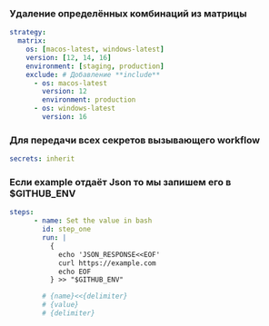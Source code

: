 ### Удаление определённых комбинаций из матрицы

```yml
strategy:
  matrix:
    os: [macos-latest, windows-latest]
    version: [12, 14, 16]
    environment: [staging, production]
    exclude: # Добавление **include**
      - os: macos-latest
        version: 12
        environment: production
      - os: windows-latest
        version: 16
```

###  Для передачи всех секретов вызывающего workflow
```yml
secrets: inherit
```
### Если example отдаёт Json то мы запишем его в $GITHUB_ENV
```yml
steps:
      - name: Set the value in bash
        id: step_one
        run: |
          {
            echo 'JSON_RESPONSE<<EOF'
            curl https://example.com
            echo EOF
          } >> "$GITHUB_ENV"

        # {name}<<{delimiter}
        # {value}
        # {delimiter}
```
